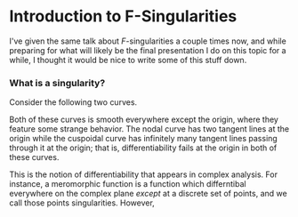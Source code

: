 # Introduction to F-Singularities

I've given the same talk about *F*-singularities a couple times now, and while preparing for what will likely be the final presentation I do on this topic for a while, I thought it would be nice to write some of this stuff down.

### What is a singularity?

Consider the following two curves.

<Nodal curve/> <Cuspoidal Curve/>

Both of these curves is smooth everywhere except the origin, where they feature some strange behavior. The nodal curve has two tangent lines at the origin while the cuspoidal curve has infinitely many tangent lines passing through it at the origin; that is, differentiability fails at the origin in both of these curves.

This is the notion of differentiability that appears in complex analysis. For instance, a meromorphic function is a function which differntibal everywhere on the complex plane *except* at a discrete set of points, and we call those points singularities. However,
